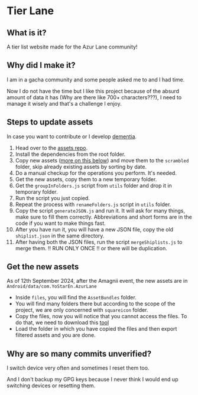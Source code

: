 # Tier Lane

## What is it?

A tier list website made for the Azur Lane community!

## Why did I make it?

I am in a gacha community and some people asked me to and I had time.

Now I do not have the time but I like this project because of the absurd amount of data it has (Why are there like 700+ characters???), I need to manage it wisely and that's a challenge I enjoy.

## Steps to update assets

In case you want to contribute or I develop [dementia](https://www.youtube.com/watch?v=W-po1PMtJJo&pp=ygUObWUgdnMgZGVtZW50aWE%3D).

1. Head over to the [assets repo](https://github.com/nirzon47/projects-assets/tree/main/azur-lane).
2. Install the dependencies from the root folder.
3. Copy new assets ([more on this below](#get-the-new-assets)) and move them to the `scrambled` folder, skip already existing assets by sorting by date.
4. Do a manual checkup for the operations you perform. It's needed.
5. Get the new assets, copy them to a new temporary folder.
6. Get the `groupInFolders.js` script from `utils` folder and drop it in temporary folder.
7. Run the script you just copied.
8. Repeat the process with `renameFolders.js` script in `utils` folder.
9. Copy the script `generateJSON.js` and run it. It will ask for many things, make sure to fill them correctly. Abbreviations and short forms are in the code if you want to make things fast.
10.   After you have run it, you will have a new JSON file, copy the old `shiplist.json` in the same directory.
11.   After having both the JSON files, run the script `mergeShiplists.js` to merge them. !! RUN ONLY ONCE !! or there will be duplication.

## Get the new assets

As of 12th September 2024, after the Amagnii event, the new assets are in `Android/data/com.YoStarEn.AzurLane`

-  Inside `files`, you will find the `AssetBundles` folder.
-  You will find many folders there but according to the scope of the project, we are only concerned with `squareicon` folder.
-  Copy the files, now you will notice that you cannot access the files. To do that, we need to download this [tool](https://github.com/Perfare/AssetStudio)
-  Load the folder in which you have copied the files and then export filtered assets and you are done.

## Why are so many commits unverified?

I switch device very often and sometimes I reset them too.

And I don't backup my GPG keys because I never think I would end up switching devices or resetting them.
